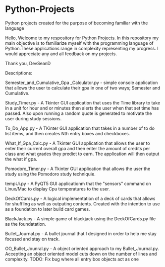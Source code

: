 # Python-Projects
Python projects created for the purpose of becoming familiar with the language

  Hello, Welcome to my respository for Python Projects. In this repository my main objective is to familiarize myself with the programming language of Python.These applications range in complexity representing my progress.
I would appreciate any and all feedback on my projects.


Thank you, 
  DevSeanD
  
  Descriptions:
 
 Semester_and_Cumulative_Gpa _Calculator.py -  simple console application that allows the user to calculate their gpa in one of two ways; Semester and Cumulative. 
 
 Study_Timer.py - A Tkinter GUI application that uses the Time library to take in a unit for hour and or minutes then alerts the user when that set time has passed. Also upon running a random quote is generated to motivate the user during study sessions. 
 
 To_Do_App.py - A TKinter GUI application that takes in a number of to do list items, and then creates Nth entry boxes and checkboxes. 
 
 What_If_Gpa_Calc.py - A Tkinter GUI application that allows the user to enter their current overall gpa and then enter the amount of credits per class and what grades they predict to earn. The application will then output the what if gpa. 

 Pomodoro_Timer.py - A Tkinter GUI application that allows the user the study using the Pomodoro study techniquie. 
 
 tempUi.py - A PyQT5 GUI applicationm that the "sensors" command on Linux/Mac to display Cpu temperatures to the user.

 DeckOfCards.py - A logical implementation of a deck of cards that allows for shuffling as well as outputing contents. Created with the intention to use as a foundation to later build card games.

 BlackJack.py - A simple game of blackjack using the DeckOfCards.py file as the foundatation.
 
 Bullet_Journal.py - A bullet journal that I designed in order to help me stay focused and stay on track.
  
 OO_Bullet_Jounral.py - A object oriented approach to my Bullet_Journal.py. Accepting an object oriented model cuts down on the number of lines and complexity.
    TODO: Fix bug where all entry box objects act as one
